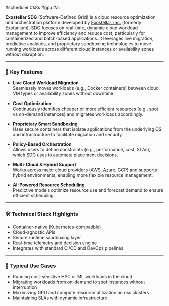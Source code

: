 #scheduler #k8s #gpu #ai

**Exostellar SDG** (Software-Defined Grid) is a cloud resource optimization and orchestration platform developed by [Exostellar, Inc.](https://www.exostellar.com) (formerly Exotanium). SDG focuses on real-time, dynamic cloud workload management to improve efficiency and reduce cost, particularly for containerized and batch-based applications. It leverages live migration, predictive analytics, and proprietary sandboxing technologies to move running workloads across different cloud instances or availability zones without disruption.

---

### 🔑 **Key Features**

- **Live Cloud Workload Migration**  
    Seamlessly moves workloads (e.g., Docker containers) between cloud VM types or availability zones without downtime.
    
- **Cost Optimization**  
    Continuously identifies cheaper or more efficient resources (e.g., spot vs on-demand instances) and migrates workloads accordingly.
    
- **Proprietary Smart Sandboxing**  
    Uses secure containers that isolate applications from the underlying OS and infrastructure to facilitate migration and security.
    
- **Policy-Based Orchestration**  
    Allows users to define constraints (e.g., performance, cost, SLAs), which SDG uses to automate placement decisions.
    
- **Multi-Cloud & Hybrid Support**  
    Works across major cloud providers (AWS, Azure, GCP) and supports hybrid environments, enabling more flexible resource management.
    
- **AI-Powered Resource Scheduling**  
    Predictive models optimize resource use and forecast demand to ensure efficient scheduling.
    

---

### 🛠️ **Technical Stack Highlights**

- Container-native (Kubernetes-compatible)
- Cloud-agnostic APIs
- Secure runtime sandboxing layer
- Real-time telemetry and decision engine
- Integrates with standard CI/CD and DevOps pipelines

---

### 🧭 **Typical Use Cases**

- Running cost-sensitive HPC or ML workloads in the cloud
- Migrating workloads from on-demand to spot instances without interruption
- Maximizing GPU and compute resource utilization across clusters
- Maintaining SLAs with dynamic infrastructure
